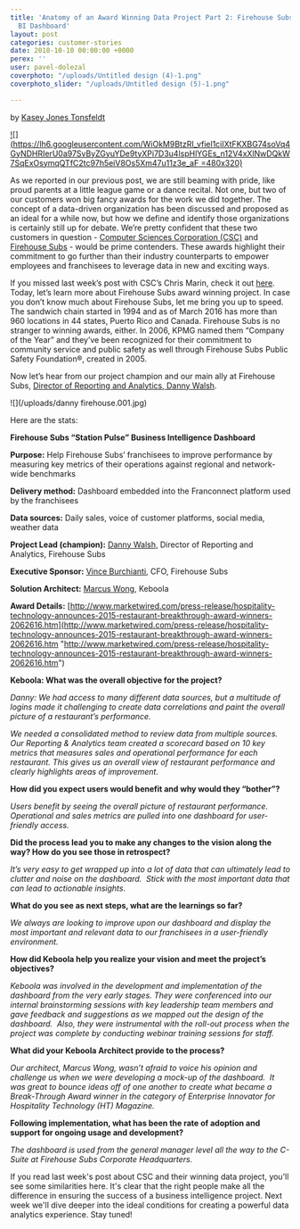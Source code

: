 ```yaml
---
title: 'Anatomy of an Award Winning Data Project Part 2: Firehouse Subs Station Pulse
  BI Dashboard'
layout: post
categories: customer-stories
date: 2018-10-10 00:00:00 +0000
perex: ''
user: pavel-dolezal
coverphoto: "/uploads/Untitled design (4)-1.png"
coverphoto_slider: "/uploads/Untitled design (5)-1.png"

---
```

by [Kasey Jones Tonsfeldt](http://blog.keboola.com/author/20616)

[![](https://lh6.googleusercontent.com/WiOkM9BtzRI_vfiel1ciIXtFKXBG74soVq4GyNDHRIerU0a97SvByZGyuYDe9tyXPi7D3u4lspHlYGEs_n12V4xXlNwDQkW7SqExOsymqQTfC2tc97h5eiV8Os5Xm47u11z3e_aF =480x320)](http://blog.keboola.com/author/20616)

As we reported in our previous post, we are still beaming with pride, like proud parents at a little league game or a dance recital. Not one, but two of our customers won big fancy awards for the work we did together. The concept of a data-driven organization has been discussed and proposed as an ideal for a while now, but how we define and identify those organizations is certainly still up for debate. We’re pretty confident that these two customers in question - [Computer Sciences Corporation (CSC)](http://www.csc.com/) and [Firehouse Subs](http://www.firehousesubs.com/) - would be prime contenders. These awards highlight their commitment to go further than their industry counterparts to empower employees and franchisees to leverage data in new and exciting ways.

If you missed last week’s post with CSC’s Chris Marin, check it out [here](https://www.linkedin.com/in/christopher-marin-7792474). Today, let’s learn more about Firehouse Subs award winning project. In case you don’t know much about Firehouse Subs, let me bring you up to speed. The sandwich chain started in 1994 and as of March 2016 has more than 960 locations in 44 states, Puerto Rico and Canada. Firehouse Subs is no stranger to winning awards, either. In 2006, KPMG named them “Company of the Year” and they’ve been recognized for their commitment to community service and public safety as well through Firehouse Subs Public Safety Foundation®, created in 2005.

Now let’s hear from our project champion and our main ally at Firehouse Subs, [Director of Reporting and Analytics, Danny Walsh](https://www.linkedin.com/in/dwalsh79).

![](/uploads/danny firehouse.001.jpg)

Here are the stats:

**Firehouse Subs “Station Pulse” Business Intelligence Dashboard**

**Purpose:** Help Firehouse Subs’ franchisees to improve performance by measuring key metrics of their operations against regional and network-wide benchmarks

**Delivery method:** Dashboard embedded into the Franconnect platform used by the franchisees

**Data sources:** Daily sales, voice of customer platforms, social media, weather data

**Project Lead (champion):** [Danny Walsh,](https://www.linkedin.com/in/dwalsh79) Director of Reporting and Analytics, Firehouse Subs

**Executive Sponsor:** [Vince Burchianti,](https://www.linkedin.com/in/vince-burchianti-22b1406) CFO, Firehouse Subs

**Solution Architect:** [Marcus Wong](https://ca.linkedin.com/in/wongmarcus), Keboola

**Award Details:** [http://www.marketwired.com/press-release/hospitality-technology-announces-2015-restaurant-breakthrough-award-winners-2062616.htm](http://www.marketwired.com/press-release/hospitality-technology-announces-2015-restaurant-breakthrough-award-winners-2062616.htm "http://www.marketwired.com/press-release/hospitality-technology-announces-2015-restaurant-breakthrough-award-winners-2062616.htm")

**Keboola: What was the overall objective for the project?**

_Danny: We had access to many different data sources, but a multitude of logins made it challenging to create data correlations and paint the overall picture of a restaurant’s performance._

_We needed a consolidated method to review data from multiple sources. Our Reporting & Analytics team created a scorecard based on 10 key metrics that measures sales and operational performance for each restaurant. This gives us an overall view of restaurant performance and clearly highlights areas of improvement._

**How did you expect users would benefit and why would they “bother”?**

_Users benefit by seeing the overall picture of restaurant performance. Operational and sales metrics are pulled into one dashboard for user-friendly access._

**Did the process lead you to make any changes to the vision along the way? How do you see those in retrospect?**

_It’s very easy to get wrapped up into a lot of data that can ultimately lead to clutter and noise on the dashboard.  Stick with the most important data that can lead to actionable insights._

**What do you see as next steps, what are the learnings so far?**

_We always are looking to improve upon our dashboard and display the most important and relevant data to our franchisees in a user-friendly environment._

**How did Keboola help you realize your vision and meet the project’s objectives?**

_Keboola was involved in the development and implementation of the dashboard from the very early stages. They were conferenced into our internal brainstorming sessions with key leadership team members and gave feedback and suggestions as we mapped out the design of the dashboard.  Also, they were instrumental with the roll-out process when the project was complete by conducting webinar training sessions for staff._

**What did your Keboola Architect provide to the process?**

_Our architect, Marcus Wong, wasn’t afraid to voice his opinion and challenge us when we were developing a mock-up of the dashboard.  It was great to bounce ideas off of one another to create what became a Break-Through Award winner in the category of Enterprise Innovator for Hospitality Technology (HT) Magazine._

**Following implementation, what has been the rate of adoption and support for ongoing usage and development?**

_The dashboard is used from the general manager level all the way to the C-Suite at Firehouse Subs Corporate Headquarters._

If you read last week's post about CSC and their winning data project, you'll see some similarities here. It's clear that the right people make all the difference in ensuring the success of a business intelligence project. Next week we'll dive deeper into the ideal conditions for creating a powerful data analytics experience. Stay tuned!
